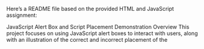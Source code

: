 
Here’s a README file based on the provided HTML and JavaScript assignment:

JavaScript Alert Box and Script Placement Demonstration
Overview
This project focuses on using JavaScript alert boxes to interact with users, along with an illustration of the correct and incorrect placement of the <script> tag in an HTML document. It is designed as part of a JavaScript assignment to demonstrate basic alert functions and script placement.

Project Details
The HTML file contains multiple comments showcasing incorrect placements of the <script> tag, which demonstrates potential mistakes in HTML structuring. The JavaScript section features different alert box examples that you can run to test user interaction.

JavaScript Tasks Included:
Task 1: Display a greeting alert to the website visitor.
alert("Welcome to our website! We're glad to have you here.");

Task 2: Show an error alert for invalid password input.
alert("Error! Please enter a valid password");

Task 3: Show a message alert with a line break.
alert("Welcome to JS Land... \n Happy Coding!");

Task 4: Display sequential alerts.
alert("Welcome to JS Land...");
alert("Happy Coding! \n ⬛ Prevent this page from creating additional dialogs");

Task 5: Show an alert through the browser's console.
console.log(alert("Hello... I can run JS through my web browser's console"));

Script Placement Errors in HTML:
The HTML file contains comments indicating incorrect <script> tag placements, which can cause issues during execution. Proper placement of the <script> tag is important for efficient page loading and functionality. These placements include:

Part A: A comment shows where the <script> should be placed in the <head>, but it’s commented out incorrectly.
Part B, C, D: Other incorrect placements of the <script> tag are shown in comments, outside of where they should be.
How to Run
Uncomment the JavaScript alert boxes in the code to activate them.
Open the HTML file in a browser.
Use the browser's console to observe any logged alerts (Task 5).
Learnings
This project demonstrates:

The proper way to use JavaScript alert boxes.
How incorrect placement of the <script> tag can affect a webpage's behavior.
Console-based JavaScript execution through console.log.
